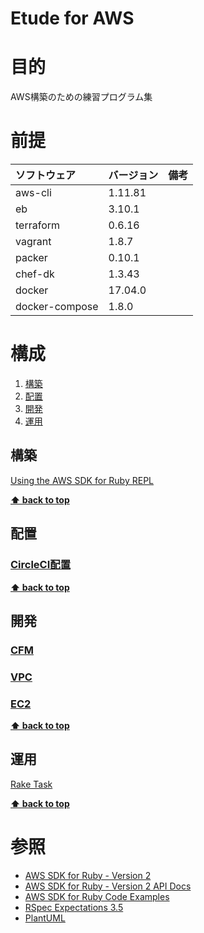 Etude for AWS
===================

# 目的 #
AWS構築のための練習プログラム集

# 前提 #
| ソフトウェア   | バージョン   | 備考        |
|:---------------|:----------|:------------|
| aws-cli        | 1.11.81   |             |
| eb             | 3.10.1    |             |
| terraform      | 0.6.16    |             |
| vagrant        |1.8.7      |             |
| packer         |0.10.1     |             |
| chef-dk        |1.3.43     |             |
| docker         |17.04.0    |             |
| docker-compose |1.8.0      |             |

# 構成 #
1. [構築](#構築)
1. [配置](#配置)
1. [開発](#開発)
1. [運用](#運用)

## 構築
[Using the AWS SDK for Ruby REPL](./ops/build_aws_sdk_repl.md)

**[⬆ back to top](#構成)**

## 配置
### [CircleCI配置](./ops/ship_circleci.md)

**[⬆ back to top](#構成)**

## 開発
### [CFM](./dev/cfm/cfm.md)
### [VPC](./dev/vpc/vpc.md)
### [EC2](./dev/ec2/ec2.md)

**[⬆ back to top](#構成)**

## 運用
[Rake Task](./ops/run_rake_task.md)

**[⬆ back to top](#運用)**

# 参照 #
+ [AWS SDK for Ruby - Version 2](https://github.com/aws/aws-sdk-ruby)
+ [AWS SDK for Ruby - Version 2 API Docs](http://docs.aws.amazon.com/sdkforruby/api/index.html)
+ [AWS SDK for Ruby Code Examples](http://docs.aws.amazon.com/ja_jp/sdk-for-ruby/v2/developer-guide/examples.html)
+ [RSpec Expectations 3.5](http://www.relishapp.com/rspec/rspec-expectations/v/3-5/docs)
+ [PlantUML](http://plantuml.com/)

